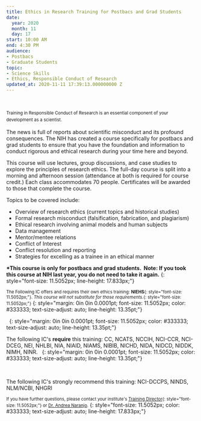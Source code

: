 ```yaml
---
title: Ethics in Research Training for Postbacs and Grad Students
date:
  year: 2020
  month: 11
  day: 17
start: 10:00 AM
end: 4:30 PM
audience:
- Postbacs
- Graduate Students
topic:
- Science Skills
- Ethics, Responsible Conduct of Research
updated_at: 2020-11-11 17:39:13.000000000 Z
---
```

 

<span style="font-size: 11.5052px; line-height: 17.833px;">Training in
Responsible Conduct of Research is an essential component of your
development as a scientist.</span>

The news is full of reports about scientific misconduct and its profound
consequences. The NIH has created a course specifically for postbacs and
grad students to ensure that you have the foundation and information to
conduct rigorous and ethical research during your time here and beyond.

This course will use lectures, group discussions, and case studies to
explore the principles of research ethics. The full-day course is split
into a morning and afternoon session (attendance at both is required for
course credit.) Each class accommodates 70 people. Certificates will be
awarded to those that complete the course.

Topics to be covered include:

* Overview of research ethics (current topics and historical studies)
* Formal research misconduct (falsification, fabrication, and
  plagiarism)
* Ethical research involving animal models and human subjects
* Data management
* Mentor/mentee relations
* Conflict of Interest
* Conflict resolution and reporting
* Strategies for excelling as a trainee in an ethical manner

**\*This course is only for postbacs and grad students.  Note: If you
took this course at NIH last year, you do not need to take it again.**
{: style="font-size: 11.5052px; line-height: 17.833px;"}

<span style="font-size: 8.5pt;">The Following IC offers and requires
their own ethics training: **<span style="font-size:
11.5052px;">NIEHS</span>**{: style="font-size: 11.5052px;"}. *<span
style="font-size: 11.5052px;">This course will not substitute for those
requirements.</span>*{: style="font-size: 11.5052px;"}</span>
{: style="margin: 0in 0in 0.0001pt; font-size: 11.5052px; color: #333333; text-size-adjust: auto; line-height: 13.35pt;"}

 
{: style="margin: 0in 0in 0.0001pt; font-size: 11.5052px; color: #333333; text-size-adjust: auto; line-height: 13.35pt;"}

The following IC\'s **require** this training: CC, NCATS, NCCIH,
NCI-CCR, NCI-DCEG, NEI, NHLBI, NIA, NIAID, NIAMS, NIBIB, NICHD, NIDA,
NIDCD, NIDDK, NIMH, NINR.  
{: style="margin: 0in 0in 0.0001pt; font-size: 11.5052px; color: #333333; text-size-adjust: auto; line-height: 13.35pt;"}

 

The following IC\'s strongly recommend this training: NCI-DCCPS, NINDS,
NLM/NCBI, NHGRI 

<span style="font-size: 8.5pt;">If you have further questions, please
contact your institute\'s [<span style="padding: 0in; font-size:
11.5052px; border: 1pt none windowtext;">Training Director</span>][1]{:
style="font-size: 11.5052px;"} or <span style="padding: 0in; font-size:
11.5052px; border: 1pt none windowtext;">[Dr. Andrea
Naranjo](mailto:andrea.naranjo-erazo@nih.gov).</span></span>
{: style="font-size: 11.5052px; color: #333333; text-size-adjust: auto; line-height: 17.833px;"}



[1]: https://www.training.nih.gov/ic_contacts
